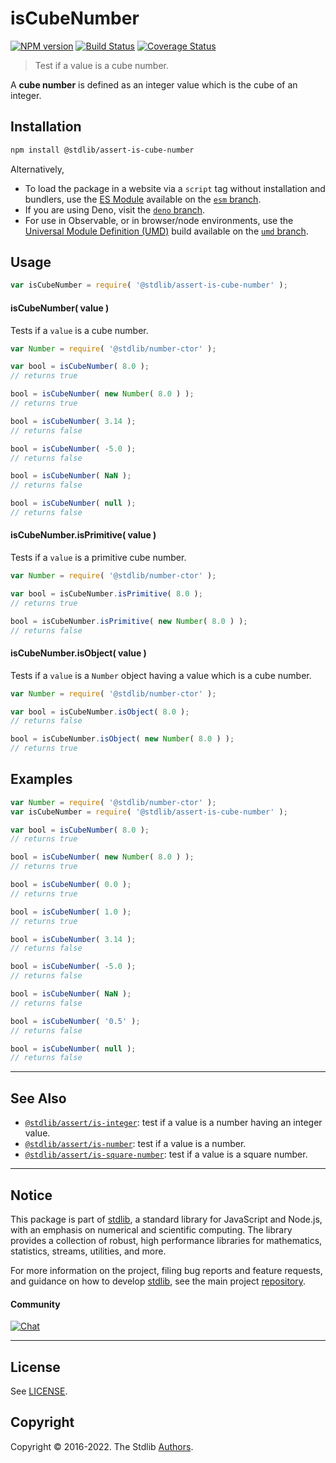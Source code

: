 <!--

@license Apache-2.0

Copyright (c) 2020 The Stdlib Authors.

Licensed under the Apache License, Version 2.0 (the "License");
you may not use this file except in compliance with the License.
You may obtain a copy of the License at

   http://www.apache.org/licenses/LICENSE-2.0

Unless required by applicable law or agreed to in writing, software
distributed under the License is distributed on an "AS IS" BASIS,
WITHOUT WARRANTIES OR CONDITIONS OF ANY KIND, either express or implied.
See the License for the specific language governing permissions and
limitations under the License.

-->

# isCubeNumber

[![NPM version][npm-image]][npm-url] [![Build Status][test-image]][test-url] [![Coverage Status][coverage-image]][coverage-url] <!-- [![dependencies][dependencies-image]][dependencies-url] -->

> Test if a value is a cube number.

<section class="intro">

A **cube number** is defined as an integer value which is the cube of an integer.

</section>

<!-- /.intro -->

<section class="installation">

## Installation

```bash
npm install @stdlib/assert-is-cube-number
```

Alternatively,

-   To load the package in a website via a `script` tag without installation and bundlers, use the [ES Module][es-module] available on the [`esm` branch][esm-url].
-   If you are using Deno, visit the [`deno` branch][deno-url].
-   For use in Observable, or in browser/node environments, use the [Universal Module Definition (UMD)][umd] build available on the [`umd` branch][umd-url].

</section>

<section class="usage">

## Usage

```javascript
var isCubeNumber = require( '@stdlib/assert-is-cube-number' );
```

#### isCubeNumber( value )

Tests if a `value` is a cube number.

<!-- eslint-disable no-new-wrappers -->

```javascript
var Number = require( '@stdlib/number-ctor' );

var bool = isCubeNumber( 8.0 );
// returns true

bool = isCubeNumber( new Number( 8.0 ) );
// returns true

bool = isCubeNumber( 3.14 );
// returns false

bool = isCubeNumber( -5.0 );
// returns false

bool = isCubeNumber( NaN );
// returns false

bool = isCubeNumber( null );
// returns false
```

#### isCubeNumber.isPrimitive( value )

Tests if a `value` is a primitive cube number.

<!-- eslint-disable no-new-wrappers -->

```javascript
var Number = require( '@stdlib/number-ctor' );

var bool = isCubeNumber.isPrimitive( 8.0 );
// returns true

bool = isCubeNumber.isPrimitive( new Number( 8.0 ) );
// returns false
```

#### isCubeNumber.isObject( value )

Tests if a `value` is a `Number` object having a value which is a cube number.

<!-- eslint-disable no-new-wrappers -->

```javascript
var Number = require( '@stdlib/number-ctor' );

var bool = isCubeNumber.isObject( 8.0 );
// returns false

bool = isCubeNumber.isObject( new Number( 8.0 ) );
// returns true
```

</section>

<!-- /.usage -->

<section class="examples">

## Examples

<!-- eslint-disable no-new-wrappers -->

<!-- eslint no-undef: "error" -->

```javascript
var Number = require( '@stdlib/number-ctor' );
var isCubeNumber = require( '@stdlib/assert-is-cube-number' );

var bool = isCubeNumber( 8.0 );
// returns true

bool = isCubeNumber( new Number( 8.0 ) );
// returns true

bool = isCubeNumber( 0.0 );
// returns true

bool = isCubeNumber( 1.0 );
// returns true

bool = isCubeNumber( 3.14 );
// returns false

bool = isCubeNumber( -5.0 );
// returns false

bool = isCubeNumber( NaN );
// returns false

bool = isCubeNumber( '0.5' );
// returns false

bool = isCubeNumber( null );
// returns false
```

</section>

<!-- /.examples -->

<!-- Section for related `stdlib` packages. Do not manually edit this section, as it is automatically populated. -->

<section class="related">

* * *

## See Also

-   <span class="package-name">[`@stdlib/assert/is-integer`][@stdlib/assert/is-integer]</span><span class="delimiter">: </span><span class="description">test if a value is a number having an integer value.</span>
-   <span class="package-name">[`@stdlib/assert/is-number`][@stdlib/assert/is-number]</span><span class="delimiter">: </span><span class="description">test if a value is a number.</span>
-   <span class="package-name">[`@stdlib/assert/is-square-number`][@stdlib/assert/is-square-number]</span><span class="delimiter">: </span><span class="description">test if a value is a square number.</span>

</section>

<!-- /.related -->

<!-- Section for all links. Make sure to keep an empty line after the `section` element and another before the `/section` close. -->


<section class="main-repo" >

* * *

## Notice

This package is part of [stdlib][stdlib], a standard library for JavaScript and Node.js, with an emphasis on numerical and scientific computing. The library provides a collection of robust, high performance libraries for mathematics, statistics, streams, utilities, and more.

For more information on the project, filing bug reports and feature requests, and guidance on how to develop [stdlib][stdlib], see the main project [repository][stdlib].

#### Community

[![Chat][chat-image]][chat-url]

---

## License

See [LICENSE][stdlib-license].


## Copyright

Copyright &copy; 2016-2022. The Stdlib [Authors][stdlib-authors].

</section>

<!-- /.stdlib -->

<!-- Section for all links. Make sure to keep an empty line after the `section` element and another before the `/section` close. -->

<section class="links">

[npm-image]: http://img.shields.io/npm/v/@stdlib/assert-is-cube-number.svg
[npm-url]: https://npmjs.org/package/@stdlib/assert-is-cube-number

[test-image]: https://github.com/stdlib-js/assert-is-cube-number/actions/workflows/test.yml/badge.svg?branch=main
[test-url]: https://github.com/stdlib-js/assert-is-cube-number/actions/workflows/test.yml?query=branch:main

[coverage-image]: https://img.shields.io/codecov/c/github/stdlib-js/assert-is-cube-number/main.svg
[coverage-url]: https://codecov.io/github/stdlib-js/assert-is-cube-number?branch=main

<!--

[dependencies-image]: https://img.shields.io/david/stdlib-js/assert-is-cube-number.svg
[dependencies-url]: https://david-dm.org/stdlib-js/assert-is-cube-number/main

-->

[umd]: https://github.com/umdjs/umd
[es-module]: https://developer.mozilla.org/en-US/docs/Web/JavaScript/Guide/Modules

[deno-url]: https://github.com/stdlib-js/assert-is-cube-number/tree/deno
[umd-url]: https://github.com/stdlib-js/assert-is-cube-number/tree/umd
[esm-url]: https://github.com/stdlib-js/assert-is-cube-number/tree/esm

[chat-image]: https://img.shields.io/gitter/room/stdlib-js/stdlib.svg
[chat-url]: https://gitter.im/stdlib-js/stdlib/

[stdlib]: https://github.com/stdlib-js/stdlib

[stdlib-authors]: https://github.com/stdlib-js/stdlib/graphs/contributors

[stdlib-license]: https://raw.githubusercontent.com/stdlib-js/assert-is-cube-number/main/LICENSE

<!-- <related-links> -->

[@stdlib/assert/is-integer]: https://github.com/stdlib-js/assert-is-integer

[@stdlib/assert/is-number]: https://github.com/stdlib-js/assert-is-number

[@stdlib/assert/is-square-number]: https://github.com/stdlib-js/assert-is-square-number

<!-- </related-links> -->

</section>

<!-- /.links -->
